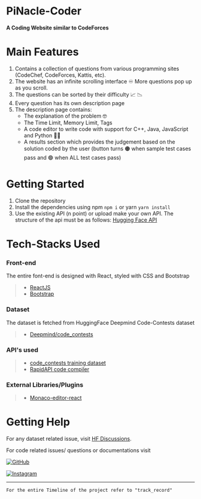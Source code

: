 # PiNacle-Coder
**A Coding Website similar to CodeForces**

# Main Features
1. Contains a collection of questions from various programming sites (CodeChef, CodeForces, Kattis, etc).
2. The website has an infinite scrolling interface ♾️ More questions pop up as you scroll.
3. The questions can be sorted by their difficulty 📈 📉
4. Every question has its own description page 
5. The description page contains:
    - The explanation of the problem 🤓
    - The Time Limit, Memory Limit, Tags 
    - A code editor to write code with support for C++, Java, JavaScript and Python 👩‍💻
    - A results section which provides the judgement based on the solution coded by the user (button turns 🟠 when sample test cases pass and 🟢 when ALL test cases pass)
    
# Getting Started
1. Clone the repository
2. Install the dependencies using npm `npm i` or yarn `yarn install`
3. Use the existing API (n point) or upload make your own API. The structure of the api must be as follows: [Hugging Face API](https://huggingface.co/datasets/deepmind/code_contests)

# Tech-Stacks Used
### Front-end
The entire font-end is designed with React, styled with CSS and Bootstrap
> * [ReactJS](https://react.dev/)
> * [Bootstrap](https://getbootstrap.com/)
### Dataset
The dataset is fetched from HuggingFace Deepmind Code-Contests dataset
> * [Deepmind/code_contests](https://huggingface.co/datasets/deepmind/code_contests)
### API's used
> * [code_contests training dataset](https://datasets-server.huggingface.co/rows?dataset=deepmind%2Fcode_contests&config=default&split=train&offset=0&limit=20)
> * [RapidAPI code compiler](https://rapidapi.com/Glavier/api/online-code-compiler/pricing)
### External Libraries/Plugins
> * [Monaco-editor-react](https://microsoft.github.io/monaco-editor/)

# Getting Help
For any dataset related issue, visit [HF Discussions](https://huggingface.co/datasets/deepmind/code_contests/discussions).

For code related issues/ questions or documentations visit 

[![GitHub](https://img.shields.io/badge/GitHub-Profile-blue?style=for-the-badge&logo=github)](https://github.com/sankalpie)

[![Instagram](https://img.shields.io/badge/Instagram-Profile-purple?style=for-the-badge&logo=instagram)](https://www.instagram.com/sankalpie/)



***
`For the entire Timeline of the project refer to "track_record" `